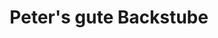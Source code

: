 ---
title: "Peter's gute Backstube"
url: /baden-baden/peters-gute-backstube-steinbacher-strasse/
shop: Bäckerei
---